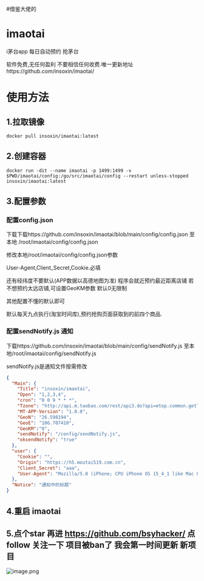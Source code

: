 #借鉴大佬的


# imaotai
i茅台app 每日自动预约 抢茅台


软件免费,无任何盈利 不要相信任何收费.唯一更新地址https://github.com/insoxin/imaotai/


# 使用方法
## 1.拉取镜像
```docker
docker pull insoxin/imaotai:latest
```
## 2.创建容器

```docker
docker run -dit --name imaotai -p 1499:1499 -v $PWD/imaotai/config:/go/src/imaotai/config --restart unless-stopped insoxin/imaotai:latest
```

## 3.配置参数

### 配置config.json
下载下载https://github.com/insoxin/imaotai/blob/main/config/config.json 至本地 /root/imaotai/config/config.json

修改本地/root/imaotai/config/config.json参数

User-Agent,Client_Secret,Cookie.必填 

还有经纬度不要默认(APP数据以高德地图为准) 程序会就近预约最近距离店铺
若不想预约太远店铺,可设置GeoKM参数 默认0无限制

其他配置不懂的默认即可

默认每天九点执行(淘宝时间库),预约抢购页面获取到的前四个商品.

### 配置sendNotify.js 通知

下载https://github.com/insoxin/imaotai/blob/main/config/sendNotify.js 至本地/root/imaotai/config/sendNotify.js 

sendNotify.js是通知文件按需修改


```json
{
  "Main": {
    "Title": "insoxin/imaotai",
    "Open": "1,2,3,4",
    "cron": "0 0 9 * * *",
    "Tzone": "http://api.m.taobao.com/rest/api3.do?api=mtop.common.getTimestamp",
    "MT-APP-Version": "1.0.0",
    "GeoN": "26.598194",
    "GeoE": "106.707410",
    "GeoKM":"0",
    "sendNotify": "/config/sendNotify.js",
    "oksendNotify": "true"
  },
  "user": {
    "Cookie": "",
    "Origin": "https://h5.moutai519.com.cn",
    "Client_Secret": "aaa",
    "User-Agent": "Mozilla/5.0 (iPhone; CPU iPhone OS 15_4_1 like Mac OS X) AppleWebKit/605.1.15 (KHTML, like Gecko) Mobile/15E148 moutaiapp/1.0.6 device-id/insoxin/imaotai"
  },
  "Notice": "通知中的标题"
}

```
## 4.重启 imaotai


## 5.点个star 再进  https://github.com/bsyhacker/    点follow 关注一下  项目被ban了 我会第一时间更新 新项目




![image.png](https://blog.isoyu.com/wp-content/uploads/2022/04/2022040300072260.jpg)

